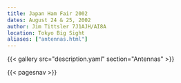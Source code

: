 ```yaml
---
title: Japan Ham Fair 2002
dates: August 24 & 25, 2002
author: Jim Tittsler 7J1AJH/AI8A
location: Tokyo Big Sight
aliases: ["antennas.html"]
---
```


{{< gallery src="description.yaml" section="Antennas" >}}

{{< pagesnav >}}
